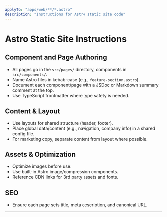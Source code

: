 ```yaml
---
applyTo: "apps/web/**/*.astro"
description: "Instructions for Astro static site code"
---
```


# Astro Static Site Instructions

## Component and Page Authoring

- All pages go in the `src/pages/` directory, components in `src/components/`.
- Name Astro files in kebab-case (e.g., `feature-section.astro`).
- Document each component/page with a JSDoc or Markdown summary comment at the top.
- Use TypeScript frontmatter where type safety is needed.

## Content & Layout

- Use layouts for shared structure (header, footer).
- Place global data/content (e.g., navigation, company info) in a shared config file.
- For marketing copy, separate content from layout where possible.

## Assets & Optimization

- Optimize images before use.
- Use built-in Astro image/compression components.
- Reference CDN links for 3rd party assets and fonts.

## SEO

- Ensure each page sets title, meta description, and canonical URL.

---
